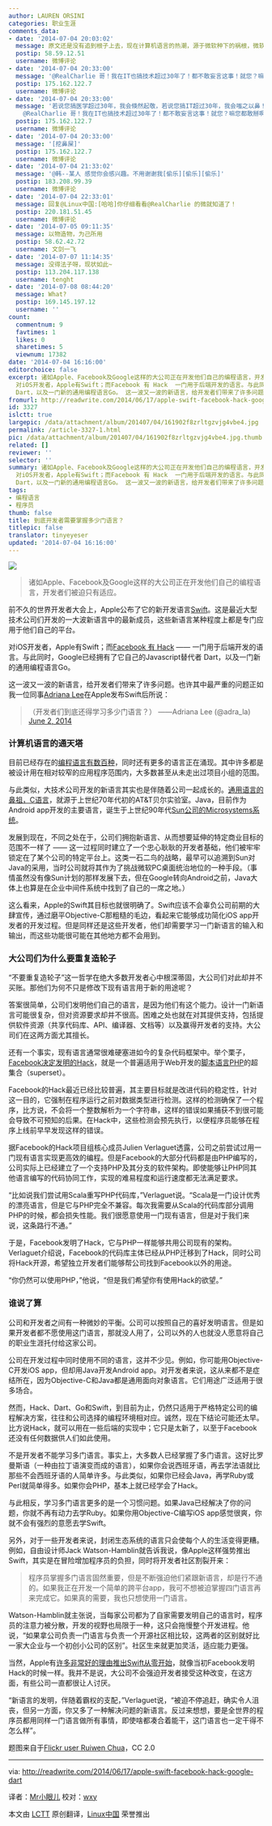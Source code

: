```yaml
---
author: LAUREN ORSINI
categories: 职业生涯
comments_data:
- date: '2014-07-04 20:03:02'
  message: 原文还是没有追到根子上去，现在计算机语言的热潮，源于微软种下的祸根，微软office就是个典型的恶之代表，但是赢利颇丰！一个个新的计算机语言，其实就是一个个程序员级别的office，都在圈地。。。谁能把自己圈成微软规模呢？
  postip: 58.59.12.51
  username: 微博评论
- date: '2014-07-04 20:33:00'
  message: '@RealCharlie 哥！我在IT也搞技术超过30年了！都不敢妄言这事！就您？嘛您都敢掰啊！您说！您是勇者无畏啊？还是无知者无畏啊？'
  postip: 175.162.122.7
  username: 微博评论
- date: '2014-07-04 20:33:00'
  message: '若说您搞医学超过30年，我会倏然起敬，若说您搞IT超过30年，我会嗤之以鼻！IT技术日新月异，各领风骚三五载的技术已属牛叉，30年前？您老586啊。。。//@无偿献血享受拯救生命的快乐:
    @RealCharlie 哥！我在IT也搞技术超过30年了！都不敢妄言这事！就您？嘛您都敢掰啊！您说！您是勇者无畏啊？'
  postip: 175.162.122.7
  username: 微博评论
- date: '2014-07-04 20:33:00'
  message: '[挖鼻屎]'
  postip: 175.162.122.7
  username: 微博评论
- date: '2014-07-04 21:33:02'
  message: '@韩--某人 感觉你会感兴趣。不用谢谢我[偷乐][偷乐][偷乐]'
  postip: 183.208.99.39
  username: 微博评论
- date: '2014-07-04 22:33:01'
  message: 回复@Linux中国:[哈哈]你仔细看看@RealCharlie 的微就知道了！
  postip: 220.181.51.45
  username: 微博评论
- date: '2014-07-05 09:11:35'
  message: 以物造物，为己所用
  postip: 58.62.42.72
  username: 文剑一飞
- date: '2014-07-07 11:14:35'
  message: 没得法子呀，现状如此~
  postip: 113.204.117.138
  username: tenght
- date: '2014-07-08 08:44:20'
  message: What?
  postip: 169.145.197.12
  username: ''
count:
  commentnum: 9
  favtimes: 1
  likes: 0
  sharetimes: 5
  viewnum: 17382
date: '2014-07-04 16:16:00'
editorchoice: false
excerpt: 诸如Apple、Facebook及Google这样的大公司正在开发他们自己的编程语言，开发者们被迫只有适应。  前不久的世界开发者大会上，Apple公布了它的新开发语言Swift。这是最近大型技术公司们开发的一大波新语言中的最新成员，这些新语言某种程度上都是专门应用于他们自己的平台。
  对iOS开发者，Apple有Swift；而Facebook 有 Hack  一门用于后端开发的语言。与此同时，Google已经拥有了它自己的Javascript替代者
  Dart，以及一门新的通用编程语言Go。 这一波又一波的新语言，给开发者们带来了许多问题。也许其中最严重的问题正如我一位同事Adriana
fromurl: http://readwrite.com/2014/06/17/apple-swift-facebook-hack-google-dart
id: 3327
islctt: true
largepic: /data/attachment/album/201407/04/161902f8zrltgzvjg4vbe4.jpg
permalink: /article-3327-1.html
pic: /data/attachment/album/201407/04/161902f8zrltgzvjg4vbe4.jpg.thumb.jpg
related: []
reviewer: ''
selector: ''
summary: 诸如Apple、Facebook及Google这样的大公司正在开发他们自己的编程语言，开发者们被迫只有适应。  前不久的世界开发者大会上，Apple公布了它的新开发语言Swift。这是最近大型技术公司们开发的一大波新语言中的最新成员，这些新语言某种程度上都是专门应用于他们自己的平台。
  对iOS开发者，Apple有Swift；而Facebook 有 Hack  一门用于后端开发的语言。与此同时，Google已经拥有了它自己的Javascript替代者
  Dart，以及一门新的通用编程语言Go。 这一波又一波的新语言，给开发者们带来了许多问题。也许其中最严重的问题正如我一位同事Adriana
tags:
- 编程语言
- 程序员
thumb: false
title: 到底开发者需要掌握多少门语言？
titlepic: false
translator: tinyeyeser
updated: '2014-07-04 16:16:00'
---
```


![](/data/attachment/album/201407/04/161902f8zrltgzvjg4vbe4.jpg)



> 
> 诸如Apple、Facebook及Google这样的大公司正在开发他们自己的编程语言，开发者们被迫只有适应。
> 
> 
> 


前不久的世界开发者大会上，Apple公布了它的新开发语言[Swift](https://developer.apple.com/swift/)。这是最近大型技术公司们开发的一大波新语言中的最新成员，这些新语言某种程度上都是专门应用于他们自己的平台。


对iOS开发者，Apple有Swift；而[Facebook 有 Hack](http://readwrite.com/2014/03/20/facebook-new-programming-language-hack) —— 一门用于后端开发的语言。与此同时，Google已经拥有了它自己的Javascript替代者 Dart，以及一门新的通用编程语言Go。


这一波又一波的新语言，给开发者们带来了许多问题。也许其中最严重的问题正如我一位同事[Adriana Lee](http://readwrite.com/author/adriana-lee#awesm=%7EoGfPbJlSrFBamJ)在Apple发布Swift后所说：



> 
> （开发者们到底还得学习多少门语言？） ——Adriana Lee (@adra\_la) [June 2, 2014](https://twitter.com/adra_la/statuses/473537386266112000)
> 
> 
> 


### 计算机语言的通天塔


目前已经存在的[编程语言有数百种](http://en.wikipedia.org/wiki/List_of_programming_languages)，同时还有更多的语言正在涌现。其中许多都是被设计用在相对较窄的应用程序范围内，大多数甚至从未走出过项目小组的范围。


与此类似，大技术公司开发的新语言其实也是伴随着公司一起成长的。[通用语言的鼻祖，C语言](http://en.wikipedia.org/wiki/C_(programming_language))，就源于上世纪70年代初的AT&T贝尔实验室。Java，目前作为Android app开发的主要语言，诞生于上世纪90年代[Sun公司的Microsystems系统](http://en.wikipedia.org/wiki/Java_(programming_language))。


发展到现在，不同之处在于，公司们拥抱新语言、从而想要延伸的特定商业目标的范围不一样了 —— 这一过程同时建立了一个忠心耿耿的开发者基础，他们被牢牢锁定在了某个公司的特定平台上。这类一石二鸟的战略，最早可以追溯到Sun对Java的采用，当时公司就将其作为了挑战微软PC桌面统治地位的一种手段。（事情虽然没有像Sun计划的那样发展下去，但在Google转向Android之前，Java大体上也算是在企业中间件系统中找到了自己的一席之地。）


这么看来，Apple的Swift其目标也就很明确了。Swift应该不会辜负公司前期的大肆宣传，通过磨平Objective-C那粗糙的毛边，看起来它能够成功简化iOS app开发者的开发过程。但是同样还是这些开发者，他们却需要学习一门新语言的输入和输出，而这些功能很可能在其他地方都不会用到。


### 大公司们为什么要重复造轮子


“不要重复造轮子”这一哲学在绝大多数开发者心中根深蒂固，大公司们对此却并不买账。那他们为何不只是修改下现有语言用于新的用途呢？


答案很简单，公司们发明他们自己的语言，是因为他们有这个能力。设计一门新语言可能很复杂，但对资源要求却并不很高。困难之处也就在对其提供支持，包括提供软件资源（共享代码库、API、编译器、文档等）以及赢得开发者的支持。大公司们在这两方面尤其擅长。


还有一个事实，现有语言通常很难硬塞进如今的复杂代码框架中。举个栗子，[Facebook决定发明的Hack](http://readwrite.com/2014/03/20/facebook-new-programming-language-hack)，就是一个普遍适用于Web开发的[脚本语言PHP](http://en.wikipedia.org/wiki/PHP)的超集合（superset）。


Facebook的Hack最近已经比较普遍，其主要目标就是改进代码的稳定性，针对这一目的，它强制在程序运行之前对数据类型进行检测。这样的检测确保了一个程序，比方说，不会将一个整数解析为一个字符串，这样的错误如果捕获不到很可能会导致不可预知的后果。在Hack中，这些检测会预先执行，以便程序员能够在程序上线前早早发现这样的错误。


据Facebook的Hack项目组核心成员Julien Verlaguet透露，公司之前尝试过用一门现有语言实现更高效的编程。但是Facebook的大部分代码都是由PHP编写的，公司实际上已经建立了一个支持PHP及其分支的软件架构。即使能够让PHP同其他语言编写的代码协同工作，实现的难易程度和运行速度都无法满足要求。


“比如说我们尝试用Scala重写PHP代码库，”Verlaguet说。“Scala是一门设计优秀的漂亮语言，但是它与PHP完全不兼容。每次我需要从Scala的代码库部分调用PHP的时候，都会损失性能。我们很愿意使用一门现有语言，但是对于我们来说，这条路行不通。”


于是，Facebook发明了Hack，它与PHP一样能够共用公司现有的架构。Verlaguet介绍说，Facebook的代码库主体已经从PHP迁移到了Hack，同时公司将Hack开源，希望独立开发者们能够帮公司找到Facebook以外的用途。


“你仍然可以使用PHP，”他说，“但是我们希望你有使用Hack的欲望。”


### 谁说了算


公司和开发者之间有一种微妙的平衡。公司可以按照自己的喜好发明语言。但是如果开发者都不愿使用这门语言，那就没人用了，公司以外的人也就没人愿意将自己的职业生涯托付给这家公司。


公司在开发过程中同时使用不同的语言，这并不少见。例如，你可能用Objective-C开发iOS app，但却用Java开发Android app。对开发者来说，这从来都不是症结所在，因为Objective-C和Java都是通用面向对象语言。它们用途广泛适用于很多场合。


然而，Hack、Dart、Go和Swift，到目前为止，仍然只适用于严格特定公司的编程解决方案，往往和公司选择的编程环境相对应。诚然，现在下结论可能还太早。比方说Hack，就可以用在一些后端的实现中；它只是太新了，以至于Facebook还没有任何数据供人们如此使用。


不是开发者不能学习多门语言。事实上，大多数人已经掌握了多门语言。这好比罗曼斯语（一种由拉丁语演变而成的语言），如果你会说西班牙语，再去学法语就比那些不会西班牙语的人简单许多。与此类似，如果你已经会Java，再学Ruby或Perl就简单得多。如果你会PHP，基本上就已经学会了Hack。


与此相反，学习多门语言更多的是一个习惯问题。如果Java已经解决了你的问题，你就不再有动力去学Ruby。如果你用Objective-C编写iOS app感觉很爽，你就不会有强烈的意愿去学Swift。


另外，对于一些开发者来说，封闭生态系统的语言只会使每个人的生活变得更糟。例如，自由设计师Jack Watson-Hamblin就告诉我说，像Apple这样强势推出Swift，其实是在冒险增加程序员的负担，同时将开发者社区割裂开来：



> 
> 程序员掌握多门语言固然重要，但是不断强迫他们紧跟新语言，却是行不通的。如果我正在开发一个简单的跨平台app，我可不想被迫掌握四门语言再来完成它。如果真的需要，我也只想使用一门语言。
> 
> 
> 


Watson-Hamblin就主张说，当每家公司都为了自家需要发明自己的语言时，程序员的注意力被分散，开发的视野也局限于一种，这只会拖慢整个开发进程。他说，“如果拿公司负责一门语言与负责一个开源社区相比较，这两者的区别就好比一家大企业与一个初创小公司的区别”。社区生来就更加灵活，适应能力更强。


当然，Apple有[许多非常好的理由推出Swift从零开始](http://blog.erratasec.com/2014/06/why-it-had-to-be-swift.html#.U58BJI1dXtA)，就像当初Facebook发明Hack的时候一样。我并不是说，大公司不会强迫开发者接受这种改变，在这方面，有些公司一直都很让人讨厌。


“新语言的发明，伴随着霸权的支配，”Verlaguet说，“被迫不停追赶，确实令人沮丧，但另一方面，你又多了一种解决问题的新语言。反过来想想，要是全世界的程序员都用同样一门语言做所有事情，即使啥都凑合着能干，这门语言也一定干得不怎么样”。


题图来自于[Flickr user Ruiwen Chua](https://www.flickr.com/photos/ruiwen/3260095534)，CC 2.0




---


via: <http://readwrite.com/2014/06/17/apple-swift-facebook-hack-google-dart>


译者：[Mr小眼儿](http://blog.csdn.net/tinyeyeser) 校对：[wxy](https://github.com/wxy)


本文由 [LCTT](https://github.com/LCTT/TranslateProject) 原创翻译，[Linux中国](http://linux.cn/) 荣誉推出